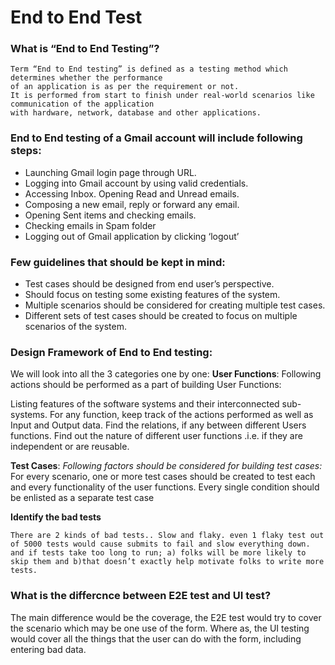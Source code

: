 # End to End Test

### What is “End to End Testing”?
```
Term “End to End testing” is defined as a testing method which determines whether the performance
of an application is as per the requirement or not.
It is performed from start to finish under real-world scenarios like communication of the application
with hardware, network, database and other applications.
```
### End to End testing of a Gmail account will include following steps:
* Launching Gmail login page through URL.
* Logging into Gmail account by using valid credentials.
* Accessing Inbox. Opening Read and Unread emails.
* Composing a new email, reply or forward any email.
* Opening Sent items and checking emails.
* Checking emails in Spam folder
* Logging out of Gmail application by clicking ‘logout’

### Few guidelines that should be kept in mind:
* Test cases should be designed from end user’s perspective.
* Should focus on testing some existing features of the system.
* Multiple scenarios should be considered for creating multiple test cases.
* Different sets of test cases should be created to focus on multiple scenarios of the system.

### Design Framework of End to End testing:
We will look into all the 3 categories one by one:
**User Functions**: Following actions should be performed as a part of building User Functions:

Listing features of the software systems and their interconnected sub-systems.
For any function, keep track of the actions performed as well as Input and Output data.
Find the relations, if any between different Users functions.
Find out the nature of different user functions .i.e. if they are independent or are reusable.

**Test Cases**:
*Following factors should be considered for building test cases:*
For every scenario, one or more test cases should be created to test each and every functionality of the user functions.
Every single condition should be enlisted as a separate test case

**Identify the bad tests**
```
There are 2 kinds of bad tests.. Slow and flaky. even 1 flaky test out of 5000 tests would cause submits to fail and slow everything down. and if tests take too long to run; a) folks will be more likely to skip them and b)that doesn’t exactly help motivate folks to write more tests.
```
### What is the differcnce between E2E test and UI test?
The main difference would be the coverage, the E2E test would try to cover the scenario which may be one use of the form. Where as, the UI testing would cover all the things that the user can do with the form, including entering bad data.